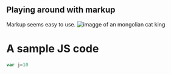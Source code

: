## Playing around with markup
Markup seems easy to use.
![imagge of an mongolian cat king](https://octodex.github.com/images/yaktocat.png)

# A sample JS code
```Javascript
var j=10
```
